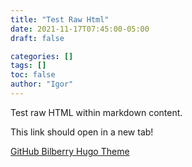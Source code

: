 ```yaml
---
title: "Test Raw Html"
date: 2021-11-17T07:45:00-05:00
draft: false

categories: []
tags: []
toc: false
author: "Igor"
---
```


Test raw HTML within markdown content.

<!--more-->

This link should open in a new tab!

<a href="https://github.com/Lednerb/bilberry-hugo-theme" target="_blank" rel="noopener noreferrer">GitHub Bilberry Hugo Theme</a>
